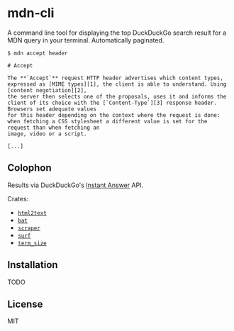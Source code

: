 # mdn-cli

A command line tool for displaying the top DuckDuckGo search result for a MDN
query in your terminal. Automatically paginated.

```
$ mdn accept header

# Accept

The **`Accept`** request HTTP header advertises which content types, expressed as [MIME types][1], the client is able to understand. Using [content negotiation][2],
the server then selects one of the proposals, uses it and informs the client of its choice with the [`Content-Type`][3] response header. Browsers set adequate values
for this header depending on the context where the request is done: when fetching a CSS stylesheet a different value is set for the request than when fetching an
image, video or a script.

[...]
```

## Colophon

Results via DuckDuckGo's [Instant Answer] API.

[Instant Answer]: https://duckduckgo.com/api

Crates:

- [`html2text`](https://lib.rs/html2text)
- [`bat`](https://lib.rs/bat)
- [`scraper`](https://lib.rs/scraper)
- [`surf`](https://lib.rs/surf)
- [`term_size`](https://lib.rs/term_size)

## Installation

TODO

## License

MIT
